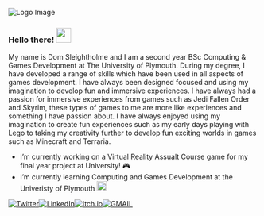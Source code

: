 ![Logo Image](https://img.itch.zone/aW1nLzQwNTU1NjkucG5n/original/Le%2BVzK.png)
### Hello there! <img src="https://raw.githubusercontent.com/MartinHeinz/MartinHeinz/master/wave.gif" width="30px">

My name is Dom Sleightholme and I am a second year BSc Computing & Games Development at The University of Plymouth. During my degree, I have developed a range of skills which have been used in all aspects of games development. I have always been designed focused and using my imagination to develop fun and immersive experiences. I have always had a passion for immersive experiences from games such as Jedi Fallen Order and Skyrim, these types of games to me are more like experiences and something I have passion about. I have always enjoyed using my imagination to create fun experiences such as my early days playing with Lego to taking my creativity further to develop fun exciting worlds in games such as Minecraft and Terraria.

-  I’m currently working on a Virtual Reality Assualt Course game for my final year project at University! :video_game:
-  I’m currently learning Computing and Games Development at the Univeristy of Plymouth  <img src="https://i2-prod.plymouthherald.co.uk/incoming/article1526310.ece/ALTERNATES/s615b/31739801_1803549163024446_8142646875204354048_n.png" width="20" height="20" />

[![Twitter][1.2]][1][![LinkedIn][2.2]][2][![Itch.io][3.3]][3][![GMAIL][4.4]][4]

<!-- Icons -->

[1.2]: https://img.shields.io/badge/twitter-%231DA1F2.svg?&style=for-the-badge&logo=twitter&logoColor=white
[2.2]: https://img.shields.io/badge/linkedin-%230077B5.svg?&style=for-the-badge&logo=linkedin&logoColor=white
[3.3]: https://img.shields.io/badge/-Itch.io-red.svg?&style=for-the-badge
[4.4]: https://img.shields.io/badge/gmail-D14836?&style=for-the-badge&logo=gmail&logoColor=white

<!-- Links to social media accounts -->

[1]: https://twitter.com/Martin_Heinz_
[2]: https://www.linkedin.com/in/dom-sleightholme-2609bb153/
[3]: https://thedoritodom.itch.io/
[4]: https://mail.google.com/mail/?view=cm&source=mailto&to=[domsleightholme7@gmail.com]

